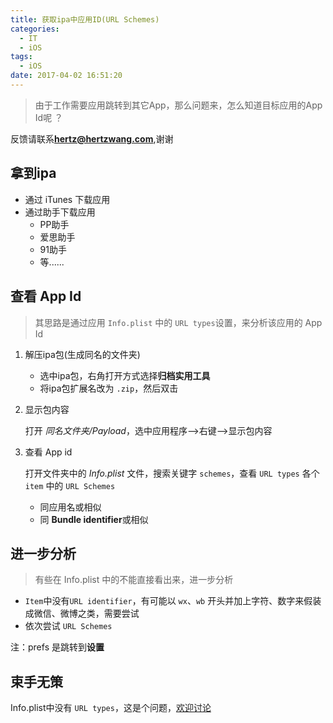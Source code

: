 ```yaml
---
title: 获取ipa中应用ID(URL Schemes)
categories:
  - IT
  - iOS
tags:
  - iOS
date: 2017-04-02 16:51:20
---
```


> 由于工作需要应用跳转到其它App，那么问题来，怎么知道目标应用的App Id呢 ？

反馈请联系[**hertz@hertzwang.com**](mailto:hertz@hertzwang.com),谢谢


## 拿到ipa

* 通过 iTunes 下载应用
* 通过助手下载应用
	* PP助手
	* 爱思助手
	* 91助手
	* 等......

## 查看 App Id

> 其思路是通过应用 `Info.plist` 中的 `URL types`设置，来分析该应用的 App Id
	
<!-- more -->

1. 解压ipa包(生成同名的文件夹)
	* 选中ipa包，右角打开方式选择**归档实用工具**
	* 将ipa包扩展名改为 `.zip`，然后双击


2. 显示包内容

	打开 *同名文件夹/Payload*，选中应用程序-->右键-->显示包内容

3. 查看 App id

	打开文件夹中的 *Info.plist* 文件，搜索关键字 `schemes`，查看 `URL types` 各个 `item` 中的  `URL Schemes`
	
	* 同应用名或相似
	* 同 **Bundle identifier**或相似
	

## 进一步分析

> 有些在 Info.plist 中的不能直接看出来，进一步分析


* `Item`中没有`URL identifier`，有可能以 `wx`、`wb` 开头并加上字符、数字来假装成微信、微博之类，需要尝试
* 依次尝试 `URL Schemes`

注：prefs 是跳转到**设置**

## 束手无策

Info.plist中没有 `URL types`，这是个问题，[欢迎讨论](mailto:hertz@hertzwang.com)